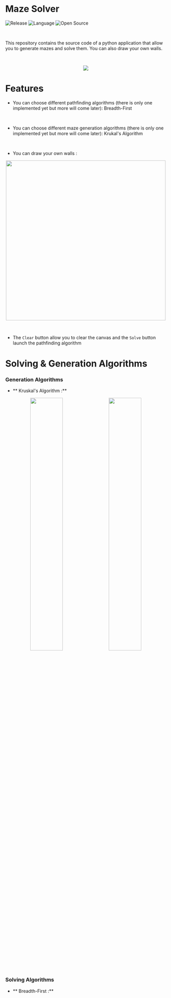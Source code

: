 # Maze Solver
![Release](https://img.shields.io/github/realese/mrinuccini/Maze-Solver.svg)
![Language](http://ForTheBadge.com/images/badges/made-with-python.svg)
![Open Source](https://badges.frapsoft.com/os/v2/open-source.svg?v=103)

<br/>

This repository contains the source code of a python application that allow you to generate mazes and solve them. You can also draw your own walls.

<br/>

<p align="center">
    <img src="https://i.imgur.com/cozklUP.png">
</p>

# Features

* You can choose different pathfinding algorithms (there is only one implemented yet but more will come later): Breadth-First

<br/>

* You can choose different maze generation algorithms (there is only one implemented yet but more will come later): Krukal's 
Algorithm

<br/>

* You can draw your own walls :

<p align="center">
    <img src="https://i.imgur.com/LPFG4KE.png" width=500>
</p>

<br/>

* The `Clear` button allow you to clear the canvas and the `Solve` button launch the pathfinding algorithm

# Solving & Generation Algorithms
### Generation Algorithms

* ** Kruskal's Algorithm :**

<p align="center">
    <img src="https://i.imgur.com/ILhObAL.png", width="45%">
    <span>&nbsp;&nbsp;&nbsp;</span>
    <img src="https://i.imgur.com/H8Oz26f.png", width="45%">
</p>

<br/>

### Solving Algorithms
* ** Breadth-First :**
